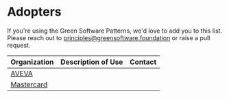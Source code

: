 # Adopters

If you're using the Green Software Patterns, we'd love to add you to this list. Please reach out to principles@greensoftware.foundation or raise a pull request.

| Organization | Description of Use | Contact |
|--------------|--------------------|---------|
| [AVEVA](https://www.aveva.com/en/)        |                    |         |
| [Mastercard](https://www.mastercard.co.uk/en-gb.html)   |                    |         |
